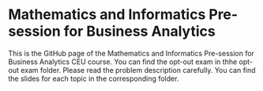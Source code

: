 # Mathematics and Informatics Pre-session for Business Analytics

This is the GitHub page of the Mathematics and Informatics Pre-session for Business Analytics CEU course. You can find the opt-out exam in thhe opt-out exam folder. Please read the problem description carefully. You can find the slides for each topic in the corresponding folder.
   
